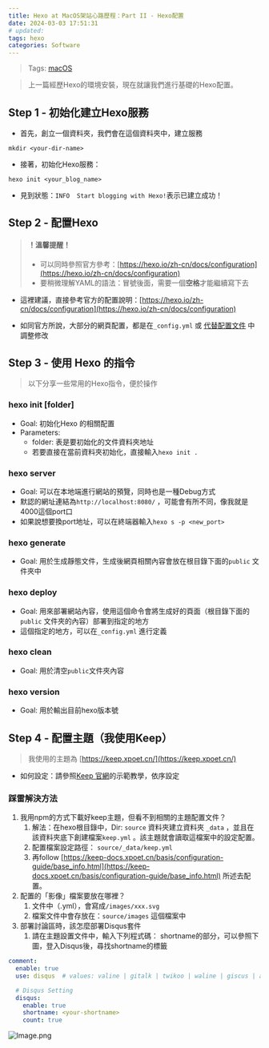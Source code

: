 ```yaml
---
title: Hexo at MacOS架站心路歷程：Part II - Hexo配置
date: 2024-03-03 17:51:31
# updated: 
tags: hexo
categories: Software
---
```


> Tags: [macOS](craftdocs://open?blockId=E2B93344-B0F1-4E5A-94AE-BB20FA32A655&spaceId=2e84309a-ca7c-d40a-c79f-c06a3542c138)

> 上一篇經歷Hexo的環境安裝，現在就讓我們進行基礎的Hexo配置。

## Step 1 - 初始化建立Hexo服務

- 首先，創立一個資料夾，我們會在這個資料夾中，建立服務

```other
mkdir <your-dir-name>
```

- 接著，初始化Hexo服務：

```other
hexo init <your_blog_name>
```

- 見到狀態：`INFO  Start blogging with Hexo!`表示已建立成功！

## Step 2 - 配置Hexo

> #### ！溫馨提醒！
> - 可以同時參照官方參考：[https://hexo.io/zh-cn/docs/configuration](https://hexo.io/zh-cn/docs/configuration)
> - 要稍微理解YAML的語法：冒號後面，需要一個**空格**才能繼續寫下去

- 這裡建議，直接參考官方的配置說明：[https://hexo.io/zh-cn/docs/configuration](https://hexo.io/zh-cn/docs/configuration)

- 如同官方所說，大部分的網頁配置，都是在`_config.yml` 或 [代替配置文件](https://hexo.io/zh-cn/docs/configuration#%E4%BD%BF%E7%94%A8%E4%BB%A3%E6%9B%BF%E9%85%8D%E7%BD%AE%E6%96%87%E4%BB%B6) 中調整修改

## Step 3 - 使用 Hexo 的指令

> 以下分享一些常用的Hexo指令，便於操作

### hexo init [folder]

- Goal: 初始化Hexo 的相關配置
- Parameters:
   - folder: 表是要初始化的文件資料夾地址
   - 若要直接在當前資料夾初始化，直接輸入`hexo init .`

### hexo server

- Goal: 可以在本地端進行網站的預覽，同時也是一種Debug方式
- 默認的網址連結為`http://localhost:8080/` ，可能會有所不同，像我就是4000這個port口
- 如果說想要換port地址，可以在終端器輸入`hexo s -p <new_port>`

### hexo generate

- Goal: 用於生成靜態文件，生成後網頁相關內容會放在根目錄下面的`public` 文件夾中

### hexo deploy

- Goal: 用來部署網站內容，使用這個命令會將生成好的頁面（根目錄下面的`public` 文件夾的內容）部署到指定的地方
- 這個指定的地方，可以在`_config.yml` 進行定義

### hexo clean

- Goal: 用於清空`public`文件夾內容

### hexo version

- Goal: 用於輸出目前hexo版本號

## Step 4 - 配置主題（我使用Keep）

> 我使用的主題為 [https://keep.xpoet.cn/](https://keep.xpoet.cn/)

- 如何設定：請參照[Keep 官網](https://keep-docs.xpoet.cn/basis/get-start/install-theme.html)的示範教學，依序設定

### 踩雷解決方法

1. 我用npm的方式下載好keep主題，但看不到相關的主題配置文件？
   1. 解法：在hexo根目錄中，Dir: `source` 資料夾建立資料夾 `_data` ，並且在該資料夾底下創建檔案`keep.yml` 。該主題就會讀取這檔案中的設定配置。
   2. 配置檔案設定路徑：  `source/_data/keep.yml`
   3. 再follow [https://keep-docs.xpoet.cn/basis/configuration-guide/base_info.html](https://keep-docs.xpoet.cn/basis/configuration-guide/base_info.html) 所述去配置。
2. 配置的「影像」檔案要放在哪裡？
   1. 文件中（.yml），會寫成`/images/xxx.svg`
   2. 檔案文件中會存放在：`source/images` 這個檔案中
3. 部署討論區時，該怎麼部署Disqus套件
   1. 請在主題設置文件中，輸入下列程式碼：
shortname的部分，可以參照下圖，登入Disqus後，尋找shortname的標籤
```yaml
comment:
  enable: true
  use: disqus  # values: valine | gitalk | twikoo | waline | giscus | artalk | disqus

  # Disqus Setting
  disqus:
    enable: true
    shortname: <your-shortname>
    count: true
```

![Image.png](https://res.craft.do/user/full/2e84309a-ca7c-d40a-c79f-c06a3542c138/doc/92EC70A5-36A8-4EB1-9E7B-E9A022328511/7ABBAA31-7678-40CA-AE9C-3E959D504E78_2/6RMxt4siGmWelKoZadcREm5DVyyVg5sbIw6j9yVpxnUz/Image.png)

